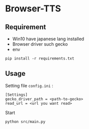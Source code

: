 # Browser-TTS


## Requirement

* Win10 have japanese lang installed
* Browser driver such gecko
* env 
```
pip install -r requirements.txt
```

## Usage

Setting file ```config.ini``` :

```
[Settings]
gecko_driver_path = <path-to-gecko>
read_url = <url you want read>
```

Start

```
python src/main.py
```
